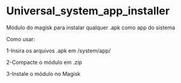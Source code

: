 # Universal_system_app_installer
Módulo do magisk para instalar qualquer .apk como app do sistema 

Como usar:

1-Insira os arquivos .apk em /system/app/

2-Compacte o módulo em .zip

3-Instale o módulo no Magisk
